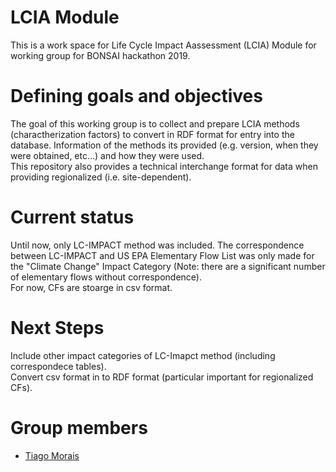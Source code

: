 # LCIA Module
This is a work space for Life Cycle Impact Aassessment (LCIA) Module for working group for BONSAI hackathon 2019.

# Defining goals and objectives
The goal of this working group is to collect and prepare LCIA methods (charactherization factors) to convert in RDF format for entry into the database. Information of the methods its provided (e.g. version, when they were obtained, etc...) and how they were used.  
This repository also provides a technical interchange format for data when providing regionalized (i.e. site-dependent).

# Current status
Until now, only LC-IMPACT method was included. 
The correspondence between LC-IMPACT and US EPA Elementary Flow List was only made for the "Climate Change" Impact Category (Note: there are a significant number of elementary flows without correspondence).  
For now, CFs are stoarge in csv format.

# Next Steps
Include other impact categories of LC-Imapct method (including correspondece tables).  
Convert csv format in to RDF format (particular important for regionalized CFs).

# Group members
 * [Tiago Morais](https://github.com/tgmorais1)

